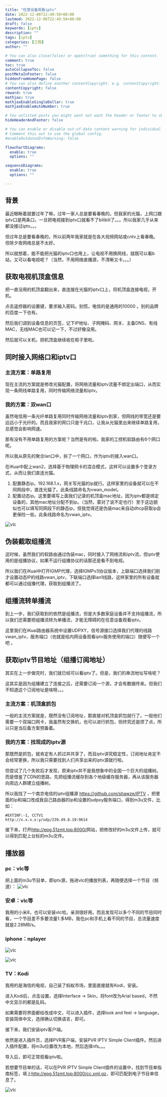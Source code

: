 ```yaml
---
title: "任意设备观看iptv"
date: 2022-12-06T22:49:58+08:00
lastmod: 2022-12-06T22:49:58+08:00
draft: false
keywords: [iptv]
description: ""
tags: [iptv]
categories: [工程]
author: ""

# You can also close(false) or open(true) something for this content.
comment: true
toc: true
autoCollapseToc: false
postMetaInFooter: false
hiddenFromHomePage: false
# You can also define another contentCopyright. e.g. contentCopyright: "This is another copyright."
contentCopyright: false
reward: true
mathjax: true
mathjaxEnableSingleDollar: true
mathjaxEnableAutoNumber: true

# You unlisted posts you might want not want the header or footer to show
hideHeaderAndFooter: false

# You can enable or disable out-of-date content warning for individual post.
# Comment this out to use the global config.
#enableOutdatedInfoWarning: false

flowchartDiagrams:
  enable: true
  options: ""

sequenceDiagrams: 
  enable: true
  options: ""

---
```


## 背景

最近眼瞅着就要过年了嘛，过年一家人总是要看春晚的。但我家的光猫，上网口跟iptv口是两条口，一旦把电视接到iptv口就看不了bilibili了。。。所以我家几乎从来都没接过iptv。。。

但过年总是要看春晚的，所以前两年我家就是在各大视频网站或cntv上看春晚。但除夕夜网络总是不太好。

所以就想着，能不能把光猫的iptv口也用上，让电视不用换网线，就既可以看b站，又可以看电视呢？（当然，不用网络直播源，不清晰又卡。。。）

## 获取电视机顶盒信息

把一直没用的机顶盒翻出来，直连接在光猫的iptv口上，将机顶盒连接电视，开机。

点击遥控器的设置键，要求输入密码。别慌，电信的是通用的10000 。别的品牌的百度一下也有。

然后我们调到设备信息的页签，记下IP地址、子网掩码、网关、主备DNS、有线MAC，无线MAC也可以记一下，不过好像没用。

然后就可以关机，把机顶盒继续收在柜子里啦。

## 同时接入网络口和iptv口

### 主流方案：单路复用

现在主流的方案就是修改光猫配置，将网络流量和iptv流量不绑定出端口，从而实现一条网线单路复用，同时传输网络流量和iptv。

### 我的方案：双wan口

虽然电信用一条光纤单路复用同时传输网络流量和iptv到家，但网线的带宽还是要远远小于光纤的。而且我家的网口只是千兆口，让我从光猫里出来继续单路复用，总感觉会影响网速。

那有没有不用单路复用的方案呢？当然是有的啦。我家的工控机软路由有6个网口呢。

所以我从原先的聚合lan口中，拆了一个网口，作为iptv的接入wan口。

在iKuai中配上wan2，选择基于物理网卡的混合模式，这样可以设置多个登录方式，从而让我们直连光猫。

1. 配置静态ip，192.168.1.x，网关写光猫的ip就行。这样家里的设备就可以在不同网段中，直连光猫了。此条线路命名为vwan_model。
2. 配置动态ip。这里要填写上面我们记录的机顶盒mac地址，因为iptv都是绑定设备的，其他mac地址分配不到ip。（当然，蒙对了说不定也行）至于这边貌似也可以填写同网段下的静态ip，但我觉得还是伪装mac来自动dhcp获取ip会更保险一些。此条线路命名为vwan_iptv。

![vlc](/images/iptv_router.png)

## 伪装截取组播流

这时候，虽然我们的软路由通过伪装mac，同时接入了网络流和iptv流，但iptv使用的是组播协议，如果不运行组播协议的话那还是看不到电视。

所以我们在iKuai中打开IGMP代理，选择IGMPv3协议版本，上联端口选择我们刚才设置动态IP的线路vwan_iptv，下联端口选择lan1线路，这样家里的所有设备就都可以通过组播代理，获取到组播流了。

## 组播流转单播流

到上一步，我们获取到的依然是组播流，但是大多数家庭设备并不支持组播流，所以我们还需要把组播流转为单播流，才能无障碍的在任意设备观看iptv。

这里我们在iKuai路由器系统中设置UDPXY，信号源接口选择我们代理的线路vwan_iptv，服务端口（也就是给内网设备观看iptv服务使用的端口）随便写一个吧 。

## 获取iptv节目地址（组播订阅地址）

其实在上一步做完时，我们就已经可以看iptv了。但是，我们的串流地址写啥呢？

这其实是因为组播建立了连接之后，还需要订阅一个源，才会有数据传来。但我们不知道这个订阅地址是啥呀。。。

### 主流方案：机顶盒抓包

一般的主流方案就是，既然没有订阅地址，那直接对机顶盒抓包就行了。一般他们需要一个双端口网卡，我虽然有交换机，也可以进行抓包，但终究还是烦了点，所以只是当后备方案预备着。

### 我的方案：找现成的iptv源

那既然是抓包，就肯定有人抓过并共享了，而且iptv讲究稳定性，订阅地址肯定不会经常更换，所以我只需要找到人们共享出来的iptv源就行啦。

但尝试了几个失败后才发现，原来iptv并不是我想象中的全国一个巨大的组播树。而是借鉴了CDN的思路，先把组播流缓存到各个地级缓存服务器，再从该服务器向周边人群建立组播树。

所以我找了一个南京电信的iptv组播源 <https://github.com/shawze/IPTV> ，把里面的ip和端口改成我自己路由器的ip和设置的udpxy服务端口，得到m3u文件，比如：

```m3u
#EXTINF:-1, CCTV1
http://x.x.x.x:y/udp/239.49.8.19:9614
```

接下来，打开<http://epg.51zmt.top:8000/>网站，把修改好的m3u文件上传，就可以得到匹配上台标的m3u文件。

## 播放器

### pc：vlc等

把上面的m3u节目单，即iptv源，拖进vlc的播放列表，再随便选择一个节目（频道）：
![vlc](/images/iptv_vlc.png)

### 安卓：vlc等

我用的小米8，也可以安装vlc哈。亲测很好用。而且发现可以多个不同的节目同时看，一个节目差不多要流量1.多MB，我在pc和手机上看不同的节目，总流量速度就是2.28MB/s。

### iphone：nplayer

![vlc](/images/iptv_iphone_0.jpg)

![vlc](/images/iptv_iphone_1.jpg)

### TV：Kodi

我用的是海信的电视，自己装了蚂蚁市场，里面直接就有Kodi，安装。

进入Kodi后，点击设置，选择Interface -> Skin，将font改为Arial based，不然中文显示的都是乱码。

如果需要将界面都给改成中文，可以进入插件，选择look and feel -> language，安装简体中文，选择确认切换语言，即可。

接下来，我们安装iptv客户端。

依然是进入插件页，选择PVR客户端，安装PVR IPTV Simple Client插件。然后进入插件配置，将m3u位置改为本地，然后选择nfs。。。

导入后，即可正常观看iptv啦。

若想要节目单的话，可以在PVR IPTV Simple Client插件的设置中，找到节目单指南标签，填上<http://epg.51zmt.top:8000/cc.xml.gz>，即可匹配到电子节目单信息了。

![vlc](/images/iptv_tv.jpg)

